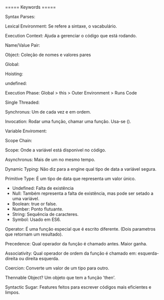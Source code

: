===== Keywords =====

Syntax Parses:

Lexical Environment: Se refere a sintaxe, o vacabulário.

Execution Context: Ajuda a gerenciar o código que está rodando.

Name/Value Pair:

Object: Coleção de nomes e valores pares

Global:

Hoisting:

undefined:

Execution Phase: Global > this > Outer Environment > Runs Code

Single Threaded:

Synchronus: Um de cada vez e em ordem.

Invocation: Rodar uma função, chamar uma função. Usa-se ().

Variable Enviroment: 

Scope Chain:

Scope: Onde a variável está disponivel no código.

Asynchronus: Mais de um no mesmo tempo.

Dynamic Typing: Não diz para a engine qual tipo de data a variável segura.

Primitive Type: É um tipo de data que representa um valor único.
- Undefined: Falta de existência
- Null: Também representa a falta de existência, mas pode ser setado a uma variável.
- Boolean: true or false.
- Number: Ponto flutuante.
- String: Sequência de caracteres.
- Symbol: Usado em ES6.

Operator: É uma função especial que é escrito diferente. (Dois parametros que retornam um resultado).

Precedence: Qual operador da função é chamado antes. Maior ganha.

Associativity: Qual operador de ordem da função é chamado em: esquerda-direita ou direita esquerda.

Coercion: Converte um valor de um tipo para outro.

Thennable Object? Um objeto que tem a função 'then'.

Syntactic Sugar: Features feitos para escrever códigos mais eficientes e limpos.
